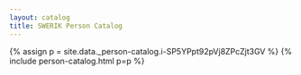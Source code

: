 ```yaml
---
layout: catalog
title: SWERIK Person Catalog
---
```

{% assign p = site.data._person-catalog.i-SP5YPpt92pVj8ZPcZjt3GV %}
{% include person-catalog.html p=p %}

